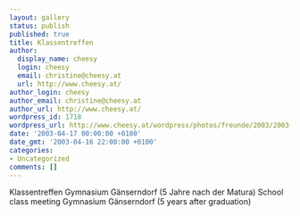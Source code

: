 ```yaml
---
layout: gallery
status: publish
published: true
title: Klassentreffen
author:
  display_name: cheesy
  login: cheesy
  email: christine@cheesy.at
  url: http://www.cheesy.at/
author_login: cheesy
author_email: christine@cheesy.at
author_url: http://www.cheesy.at/
wordpress_id: 1718
wordpress_url: http://www.cheesy.at/wordpress/photos/freunde/2003/2003-04-17/
date: '2003-04-17 00:00:00 +0100'
date_gmt: '2003-04-16 22:00:00 +0100'
categories:
- Uncategorized
comments: []
---
```

<!--:de-->Klassentreffen Gymnasium Gänserndorf (5 Jahre nach der Matura)
<!--:--><!--:en-->School class meeting Gymnasium Gänserndorf (5 years after graduation)
<!--:-->
